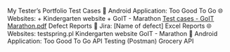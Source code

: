 My Tester’s Portfolio
  Test Cases
    📱 Android Application: Too Good To Go 
    🌐 Websites:
       + Kindergarten website
       + GoIT - Marathon [Test cases - GoIT Marathon.pdf](https://github.com/user-attachments/files/19068829/Test.cases.-.GoIT.Marathon.pdf)
  Defect Reports
  📌 Jira:
      [Name of defect]
  Excel Reports
    🌐 Websites:
        testspring.pl
        Kindergarten website
        GoIT - Marathon
        📱 Android Application: Too Good To Go
  API Testing (Postman)
    Grocery API

